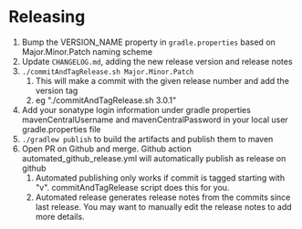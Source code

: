 Releasing
========

1. Bump the VERSION_NAME property in `gradle.properties` based on Major.Minor.Patch naming scheme
2. Update `CHANGELOG.md`, adding the new release version and release notes
3. `./commitAndTagRelease.sh Major.Minor.Patch`
   1. This will make a commit with the given release number and add the version tag
   2. eg "./commitAndTagRelease.sh 3.0.1"
4. Add your sonatype login information under gradle properties mavenCentralUsername and mavenCentralPassword in your local user gradle.properties file
5. `./gradlew publish` to build the artifacts and publish them to maven
6. Open PR on Github and merge. Github action automated_github_release.yml will automatically publish as release on github
   1. Automated publishing only works if commit is tagged starting with "v". commitAndTagRelease script does this for you.
   2. Automated release generates release notes from the commits since last release. You may want to manually edit the release notes to add more details.